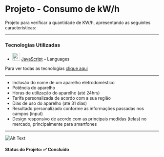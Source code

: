<h1>Projeto - Consumo de kW/h</h1>

<p>
Projeto para verificar a quantidade de KW/h, apresentando as seguintes características:
</p>

<hr>

<h3>Tecnologias Utilizadas</h3>

- <img width='25' height='25' src='https://img.stackshare.io/service/1209/javascript.jpeg' alt='JavaScript'/> [JavaScript](https://developer.mozilla.org/en-US/docs/Web/JavaScript) – Languages

Para ver todas as tecnologias [clique aqui](/techstack.md)

<hr>

<ul>
  <li>Inclusão do nome de um aparelho eletrodoméstico</li>
  <li>Potência do aparelho</li>
  <li>Horas de utilização do aparelho (até 24hrs)</li>
  <li>Tarifa personalizada de acordo com a sua região</li>
  <li>Dias de uso do aparelho (até 31 dias)</li>
  <li>Resultado personalizado conforme as informações passadas nos campos (input)</li>
  <li>Design responsivo de acordo com as principais medidas (telas) no mercado, principalmente para smartfones</li>
</ul>

<hr>

![Alt Text](https://media.giphy.com/media/2ivE9qY67FKq8CpXn8/giphy.gif)

<h4><b>Status do Projeto:</b> ✅ Concluído</h4>

